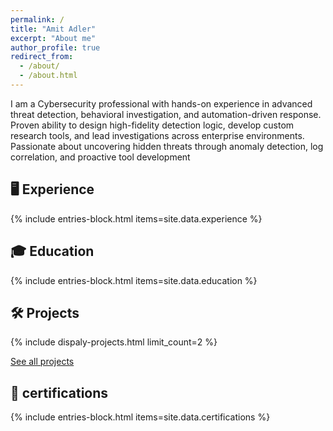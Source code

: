```yaml
---
permalink: /
title: "Amit Adler"
excerpt: "About me"
author_profile: true
redirect_from: 
  - /about/
  - /about.html
---
```


 I am a Cybersecurity professional with hands-on experience in advanced threat detection, behavioral investigation,
 and automation-driven response. Proven ability to design high-fidelity detection logic, develop custom
 research tools, and lead investigations across enterprise environments. Passionate about uncovering
 hidden threats through anomaly detection, log correlation, and proactive tool development


## 🖥️ Experience
{% include entries-block.html items=site.data.experience %}


## 🎓 Education
{% include entries-block.html items=site.data.education %}

## 🛠️ Projects
{% include dispaly-projects.html limit_count=2 %}

<div class="btn-container">
  <a href="/projects/" class="btn">See all projects</a>
</div>

## 📜 certifications
{% include entries-block.html items=site.data.certifications %}
